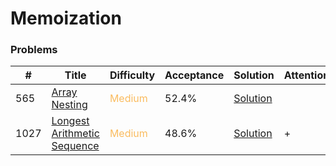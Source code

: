 Memoization
===

### Problems
| #   | Title | Difficulty | Acceptance | Solution  | Attention |
| --- | --- | --- | --- | --- | --- |
| 565 | [Array Nesting](https://leetcode.com/problems/array-nesting/) | <span style="color:#FABC60">Medium</span> | 52.4% |[Solution](../problems/565.md)||
| 1027 | [Longest Arithmetic Sequence](https://leetcode.com/problems/longest-arithmetic-sequence/) | <span style="color:#FABC60">Medium</span> | 48.6% |[Solution](../problems/1027.md)| + |